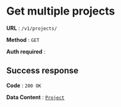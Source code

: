 # Get multiple projects

**URL** : `/v1/projects/`

**Method** : `GET`

**Auth required** :

## Success response

**Code** : `200 OK`

**Data Content** : [`Project`](../projects\project.md)
